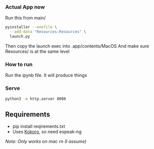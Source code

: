 ### Actual App now

Run this from main/

```bash
pyinstaller --onefile \
  --add-data "Resources:Resources" \
  launch.py
```

Then copy the launch exec into .app/contents/MacOS
And make sure Resources/ is at the same level

### How to run

Run the ipynb file. It will produce things

### Serve

```bash
python3 -m http.server 8000
```

## Requirements

- pip install reqirements.txt
- Uses [Kokoro](https://github.com/hexgrad/kokoro?tab=readme-ov-file), so need espeak-ng

_Note: Only works on mac rn (I assume)_
